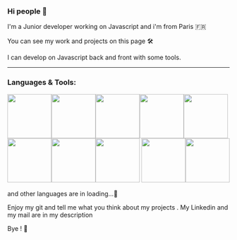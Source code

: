 ### Hi people 👋

I'm a Junior developer working on Javascript and i'm from Paris :fr: 

You can see my work and projects on this page :hammer_and_wrench:

I can develop on Javascript back and front with some tools.

---

### Languages & Tools:




<img  width="100px" src="https://cdn.jsdelivr.net/gh/devicons/devicon/icons/vscode/vscode-original-wordmark.svg" /><img  width="100px"  src="https://cdn.jsdelivr.net/gh/devicons/devicon/icons/javascript/javascript-original.svg" /><img  width="100px"  src="https://cdn.jsdelivr.net/gh/devicons/devicon/icons/html5/html5-original-wordmark.svg" /><img  width="100px"  src="https://cdn.jsdelivr.net/gh/devicons/devicon/icons/css3/css3-original-wordmark.svg" /><img  width="100px"  src="https://cdn.jsdelivr.net/gh/devicons/devicon/icons/nodejs/nodejs-original-wordmark.svg" /><img  width="100px"  src="https://cdn.jsdelivr.net/gh/devicons/devicon/icons/react/react-original-wordmark.svg" /><img  width="100px"  src="https://cdn.jsdelivr.net/gh/devicons/devicon/icons/postgresql/postgresql-original.svg" /><img  width="100px"  src="https://cdn.jsdelivr.net/gh/devicons/devicon/icons/sequelize/sequelize-plain-wordmark.svg" />
<img  width="100px"  src="https://cdn.jsdelivr.net/gh/devicons/devicon/icons/github/github-original.svg" /><img  width="100px"  src="https://cdn.jsdelivr.net/gh/devicons/devicon/icons/heroku/heroku-original.svg" />



and other languages are in loading...:construction:

Enjoy my git and tell me what you think about my projects . My Linkedin and my mail are in my description 

Bye ! :wave:

<!--
**Badara-Seydi/Badara-Seydi** is a ✨ _special_ ✨ repository because its `README.md` (this file) appears on your GitHub profile.

Here are some ideas to get you started:

- 🔭 I’m currently working on ...
- 🌱 I’m currently learning ...
- 👯 I’m looking to collaborate on ...
- 🤔 I’m looking for help with ...
- 💬 Ask me about ...
- 📫 How to reach me: ...
- 😄 Pronouns: ...
- ⚡ Fun fact: ...
-->
